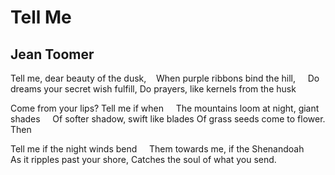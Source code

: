 # Tell Me
## Jean Toomer
Tell me, dear beauty of the dusk,
   When purple ribbons bind the hill,
    Do dreams your secret wish fulfill,
Do prayers, like kernels from the husk

Come from your lips? Tell me if when
    The mountains loom at night, giant shades
    Of softer shadow, swift like blades
Of grass seeds come to flower. Then

Tell me if the night winds bend
    Them towards me, if the Shenandoah
    As it ripples past your shore,
Catches the soul of what you send.